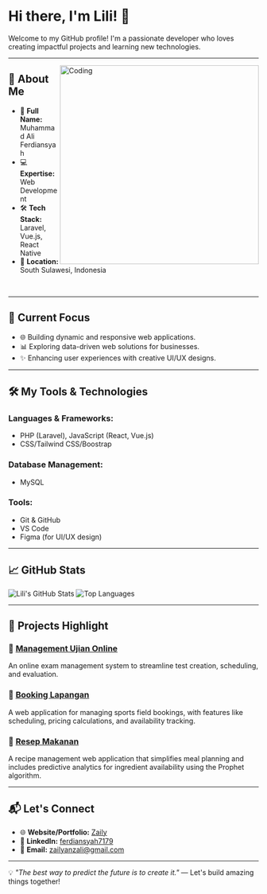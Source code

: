 # Hi there, I'm Lili! 👋

Welcome to my GitHub profile! I'm a passionate developer who loves creating impactful projects and learning new technologies.

---
<img align="right" alt="Coding" width="400" src="https://s11.gifyu.com/images/S1Jug.gif">


## 🚀 About Me

- 🌟 **Full Name:** Muhammad Ali Ferdiansyah
- 💻 **Expertise:** Web Development
- 🛠️ **Tech Stack:** Laravel, Vue.js, React Native
- 📍 **Location:** South Sulawesi, Indonesia
<br>


---

## 🌱 Current Focus

- 🌐 Building dynamic and responsive web applications.
- 📊 Exploring data-driven web solutions for businesses.
- ✨ Enhancing user experiences with creative UI/UX designs.

---

## 🛠️ My Tools & Technologies

### **Languages & Frameworks:**
- PHP (Laravel), JavaScript (React, Vue.js)
- CSS/Tailwind CSS/Boostrap

### **Database Management:**
- MySQL

### **Tools:**
- Git & GitHub
- VS Code
- Figma (for UI/UX design)

---

## 📈 GitHub Stats

![Lili's GitHub Stats](https://github-readme-stats.vercel.app/api?username=lili5777&show_icons=true&theme=radical)
![Top Languages](https://github-readme-stats.vercel.app/api/top-langs/?username=lili5777&layout=compact&theme=radical)

---

## 🌟 Projects Highlight

### 🌟 [Management Ujian Online](https://github.com/lili5777/Management-Ujian-Online)
An online exam management system to streamline test creation, scheduling, and evaluation.

### 🌟 [Booking Lapangan](https://github.com/lili5777/Booking-Lapangan)
A web application for managing sports field bookings, with features like scheduling, pricing calculations, and availability tracking.

### 🌟 [Resep Makanan](https://github.com/lili5777/Resep-Makanan)
A recipe management web application that simplifies meal planning and includes predictive analytics for ingredient availability using the Prophet algorithm.

---

## 📬 Let's Connect

- 🌐 **Website/Portfolio:** [Zaily](https://zaily.netlify.app/)
- 💼 **LinkedIn:** [ferdiansyah7179](https://www.linkedin.com/in/ferdiansyah7179/)
- 📧 **Email:** zailyanzali@gmail.com

---

💡 _"The best way to predict the future is to create it."_ — Let's build amazing things together!
